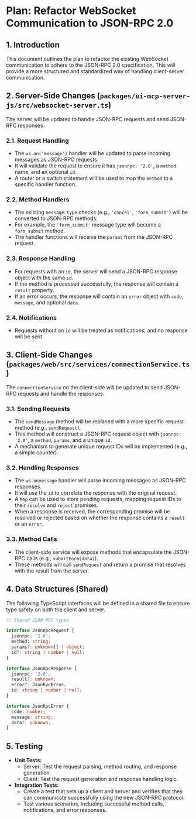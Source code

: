 # Plan: Refactor WebSocket Communication to JSON-RPC 2.0

## 1. Introduction

This document outlines the plan to refactor the existing WebSocket communication to adhere to the JSON-RPC 2.0 specification. This will provide a more structured and standardized way of handling client-server communication.

## 2. Server-Side Changes (`packages/ui-mcp-server-js/src/websocket-server.ts`)

The server will be updated to handle JSON-RPC requests and send JSON-RPC responses.

### 2.1. Request Handling

- The `ws.on('message')` handler will be updated to parse incoming messages as JSON-RPC requests.
- It will validate the request to ensure it has `jsonrpc: '2.0'`, a `method` name, and an optional `id`.
- A router or a switch statement will be used to map the `method` to a specific handler function.

### 2.2. Method Handlers

- The existing `message.type` checks (e.g., `'cancel'`, `'form_submit'`) will be converted to JSON-RPC methods.
- For example, the `'form_submit'` message type will become a `form_submit` method.
- The handler functions will receive the `params` from the JSON-RPC request.

### 2.3. Response Handling

- For requests with an `id`, the server will send a JSON-RPC response object with the same `id`.
- If the method is processed successfully, the response will contain a `result` property.
- If an error occurs, the response will contain an `error` object with `code`, `message`, and optional `data`.

### 2.4. Notifications

- Requests without an `id` will be treated as notifications, and no response will be sent.

## 3. Client-Side Changes (`packages/web/src/services/connectionService.ts`)

The `connectionService` on the client-side will be updated to send JSON-RPC requests and handle the responses.

### 3.1. Sending Requests

- The `sendMessage` method will be replaced with a more specific request method (e.g., `sendRequest`).
- This method will construct a JSON-RPC request object with `jsonrpc: '2.0'`, a `method`, `params`, and a unique `id`.
- A mechanism to generate unique request IDs will be implemented (e.g., a simple counter).

### 3.2. Handling Responses

- The `ws.onmessage` handler will parse incoming messages as JSON-RPC responses.
- It will use the `id` to correlate the response with the original request.
- A `Map` can be used to store pending requests, mapping request IDs to their `resolve` and `reject` promises.
- When a response is received, the corresponding promise will be resolved or rejected based on whether the response contains a `result` or an `error`.

### 3.3. Method Calls

- The client-side service will expose methods that encapsulate the JSON-RPC calls (e.g., `submitForm(data)`).
- These methods will call `sendRequest` and return a promise that resolves with the result from the server.

## 4. Data Structures (Shared)

The following TypeScript interfaces will be defined in a shared file to ensure type safety on both the client and server.

```typescript
// Shared JSON-RPC types

interface JsonRpcRequest {
  jsonrpc: '2.0';
  method: string;
  params?: unknown[] | object;
  id?: string | number | null;
}

interface JsonRpcResponse {
  jsonrpc: '2.0';
  result?: unknown;
  error?: JsonRpcError;
  id: string | number | null;
}

interface JsonRpcError {
  code: number;
  message: string;
  data?: unknown;
}
```

## 5. Testing

- **Unit Tests:**
  - Server: Test the request parsing, method routing, and response generation.
  - Client: Test the request generation and response handling logic.
- **Integration Tests:**
  - Create a test that sets up a client and server and verifies that they can communicate successfully using the new JSON-RPC protocol.
  - Test various scenarios, including successful method calls, notifications, and error responses.
